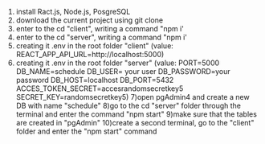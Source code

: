 1) install Ract.js, Node.js, PosgreSQL
2) download the current project using git clone
3)  enter to the cd "client", writing a command "npm i'
4)  enter to the cd "server", writing a command "npm i'
5)  creating it .env in the root folder "client" (value: REACT_APP_API_URL=http://localhost:5000)
6)  creating it .env in the root folder "server" (value:
PORT=5000
DB_NAME=schedule
DB_USER= your user
DB_PASSWORD=your password
DB_HOST=localhost
DB_PORT=5432
ACCES_TOKEN_SECRET=accesrandomsecretkey5
SECRET_KEY=randomsecretkey5)
7)open pgAdmin4 and create a new DB with name "schedule"
8)go to the cd "server" folder through the terminal and enter the command "npm start"
9)make sure that the tables are created in "pgAdmin"
10)create a second terminal, go to the "client" folder and enter the "npm start" command
